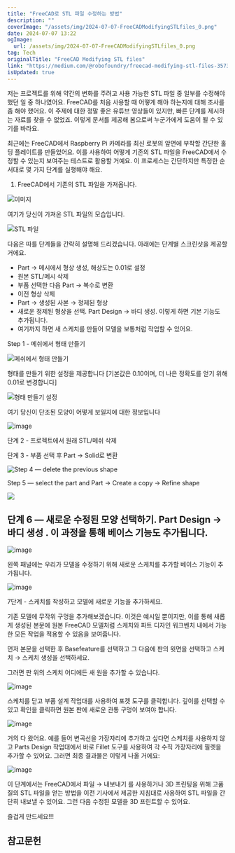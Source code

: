 ```yaml
---
title: "FreeCAD로 STL 파일 수정하는 방법"
description: ""
coverImage: "/assets/img/2024-07-07-FreeCADModifyingSTLfiles_0.png"
date: 2024-07-07 13:22
ogImage:
  url: /assets/img/2024-07-07-FreeCADModifyingSTLfiles_0.png
tag: Tech
originalTitle: "FreeCAD Modifying STL files"
link: "https://medium.com/@robofoundry/freecad-modifying-stl-files-35730ab38dee"
isUpdated: true
---
```


저는 프로젝트를 위해 약간의 변화를 주려고 사용 가능한 STL 파일 중 일부를 수정해야 했던 일 중 하나였어요. FreeCAD를 처음 사용할 때 어떻게 해야 하는지에 대해 조사를 좀 해야 했어요. 이 주제에 대한 정말 좋은 유튜브 영상들이 있지만, 빠른 단계를 제시하는 자료를 찾을 수 없었죠. 이렇게 문서를 제공해 봄으로써 누군가에게 도움이 될 수 있기를 바라요.

최근에는 FreeCAD에서 Raspberry Pi 카메라를 최신 로봇의 앞면에 부착할 간단한 홀딩 플레이트를 만들었어요. 이를 사용하여 어떻게 기존의 STL 파일을 FreeCAD에서 수정할 수 있는지 보여주는 테스트로 활용할 거예요. 이 프로세스는 간단하지만 특정한 순서대로 몇 가지 단계를 실행해야 해요.

1. FreeCAD에서 기존의 STL 파일을 가져옵니다.

![이미지](/assets/img/2024-07-07-FreeCADModifyingSTLfiles_0.png)

<!-- cozy-coder - 수평 -->

<ins class="adsbygoogle"
     style="display:block"
     data-ad-client="ca-pub-4877378276818686"
     data-ad-slot="1107185301"
     data-ad-format="auto"
     data-full-width-responsive="true"></ins>

<script>
     (adsbygoogle = window.adsbygoogle || []).push({});
</script>

여기가 당신이 가져온 STL 파일의 모습입니다.

![STL 파일](/assets/img/2024-07-07-FreeCADModifyingSTLfiles_1.png)

다음은 따를 단계들을 간략히 설명해 드리겠습니다. 아래에는 단계별 스크린샷을 제공할 거에요.

- Part → 메시에서 형상 생성, 해상도는 0.01로 설정
- 원본 STL/메시 삭제
- 부품 선택한 다음 Part → 복수로 변환
- 이전 형상 삭제
- Part → 생성된 사본 → 정제된 형상
- 새로운 정제된 형상을 선택. Part Design → 바디 생성. 이렇게 하면 기본 기능도 추가됩니다.
- 여기까지 하면 새 스케치를 만들어 모델을 보통처럼 작업할 수 있어요.

<!-- cozy-coder - 수평 -->

<ins class="adsbygoogle"
     style="display:block"
     data-ad-client="ca-pub-4877378276818686"
     data-ad-slot="1107185301"
     data-ad-format="auto"
     data-full-width-responsive="true"></ins>

<script>
     (adsbygoogle = window.adsbygoogle || []).push({});
</script>

Step 1 - 메쉬에서 형태 만들기

![메쉬에서 형태 만들기](/assets/img/2024-07-07-FreeCADModifyingSTLfiles_2.png)

형태를 만들기 위한 설정을 제공합니다 [기본값은 0.10이며, 더 나은 정확도를 얻기 위해 0.01로 변경합니다]

![형태 만들기 설정](/assets/img/2024-07-07-FreeCADModifyingSTLfiles_3.png)

<!-- cozy-coder - 수평 -->

<ins class="adsbygoogle"
     style="display:block"
     data-ad-client="ca-pub-4877378276818686"
     data-ad-slot="1107185301"
     data-ad-format="auto"
     data-full-width-responsive="true"></ins>

<script>
     (adsbygoogle = window.adsbygoogle || []).push({});
</script>

여기 당신이 단조된 모양이 어떻게 보일지에 대한 정보입니다

![image](/assets/img/2024-07-07-FreeCADModifyingSTLfiles_4.png)

단계 2 - 프로젝트에서 원래 STL/메쉬 삭제

단계 3 - 부품 선택 후 Part → Solid로 변환

<!-- cozy-coder - 수평 -->

<ins class="adsbygoogle"
     style="display:block"
     data-ad-client="ca-pub-4877378276818686"
     data-ad-slot="1107185301"
     data-ad-format="auto"
     data-full-width-responsive="true"></ins>

<script>
     (adsbygoogle = window.adsbygoogle || []).push({});
</script>

![Step 4 — delete the previous shape](/assets/img/2024-07-07-FreeCADModifyingSTLfiles_5.png)

Step 5 — select the part and Part → Create a copy → Refine shape

![](/assets/img/2024-07-07-FreeCADModifyingSTLfiles_6.png)

<!-- cozy-coder - 수평 -->

<ins class="adsbygoogle"
     style="display:block"
     data-ad-client="ca-pub-4877378276818686"
     data-ad-slot="1107185301"
     data-ad-format="auto"
     data-full-width-responsive="true"></ins>

<script>
     (adsbygoogle = window.adsbygoogle || []).push({});
</script>

## 단계 6 — 새로운 수정된 모양 선택하기. Part Design → 바디 생성 . 이 과정을 통해 베이스 기능도 추가됩니다.

![image](/assets/img/2024-07-07-FreeCADModifyingSTLfiles_7.png)

왼쪽 패널에는 우리가 모델을 수정하기 위해 새로운 스케치를 추가할 베이스 기능이 추가됩니다.

![image](/assets/img/2024-07-07-FreeCADModifyingSTLfiles_8.png)

<!-- cozy-coder - 수평 -->

<ins class="adsbygoogle"
     style="display:block"
     data-ad-client="ca-pub-4877378276818686"
     data-ad-slot="1107185301"
     data-ad-format="auto"
     data-full-width-responsive="true"></ins>

<script>
     (adsbygoogle = window.adsbygoogle || []).push({});
</script>

7단계 - 스케치를 작성하고 모델에 새로운 기능을 추가하세요.

기존 모델에 무작위 구멍을 추가해보겠습니다. 이것은 예시일 뿐이지만, 이를 통해 새롭게 생성된 본문에 원본 FreeCAD 모델처럼 스케치와 파트 디자인 워크벤치 내에서 가능한 모든 작업을 적용할 수 있음을 보여줍니다.

먼저 본문을 선택한 후 Basefeature를 선택하고 그 다음에 판의 윗면을 선택하고 스케치 → 스케치 생성을 선택하세요.

<!-- cozy-coder - 수평 -->

<ins class="adsbygoogle"
     style="display:block"
     data-ad-client="ca-pub-4877378276818686"
     data-ad-slot="1107185301"
     data-ad-format="auto"
     data-full-width-responsive="true"></ins>

<script>
     (adsbygoogle = window.adsbygoogle || []).push({});
</script>

그러면 판 위의 스케치 어디에든 새 원을 추가할 수 있습니다.

![image](/assets/img/2024-07-07-FreeCADModifyingSTLfiles_10.png)

스케치를 닫고 부품 설계 작업대를 사용하여 포켓 도구를 클릭합니다. 깊이를 선택할 수 있고 확인을 클릭하면 원본 판에 새로운 관통 구멍이 보여야 합니다.

![image](/assets/img/2024-07-07-FreeCADModifyingSTLfiles_11.png)

<!-- cozy-coder - 수평 -->

<ins class="adsbygoogle"
     style="display:block"
     data-ad-client="ca-pub-4877378276818686"
     data-ad-slot="1107185301"
     data-ad-format="auto"
     data-full-width-responsive="true"></ins>

<script>
     (adsbygoogle = window.adsbygoogle || []).push({});
</script>

거의 다 왔어요. 예를 들어 변곡선을 가장자리에 추가하고 싶다면 스케치를 사용하지 않고 Parts Design 작업대에서 바로 Fillet 도구를 사용하여 각 수직 가장자리에 필렛을 추가할 수 있어요. 그러면 최종 결과물은 이렇게 나올 거에요:

![image](/assets/img/2024-07-07-FreeCADModifyingSTLfiles_12.png)

이 단계에서는 FreeCAD에서 파일 → 내보내기 를 사용하거나 3D 프린팅을 위해 고품질의 STL 파일을 얻는 방법을 이전 기사에서 제공한 지침대로 사용하여 STL 파일을 간단히 내보낼 수 있어요. 그런 다음 수정된 모델을 3D 프린트할 수 있어요.

즐겁게 만드세요!!!

<!-- cozy-coder - 수평 -->

<ins class="adsbygoogle"
     style="display:block"
     data-ad-client="ca-pub-4877378276818686"
     data-ad-slot="1107185301"
     data-ad-format="auto"
     data-full-width-responsive="true"></ins>

<script>
     (adsbygoogle = window.adsbygoogle || []).push({});
</script>

## 참고문헌
